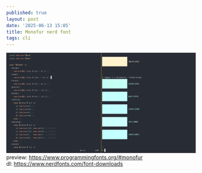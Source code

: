 ```yaml
---
published: true
layout: post
date: '2025-06-13 15:05'
title: Monofur nerd font
tags: cli 
---
```

![monofur font](/media/monofurFont.png)  
preview: <https://www.programmingfonts.org/#monofur>  
dl: <https://www.nerdfonts.com/font-downloads>
